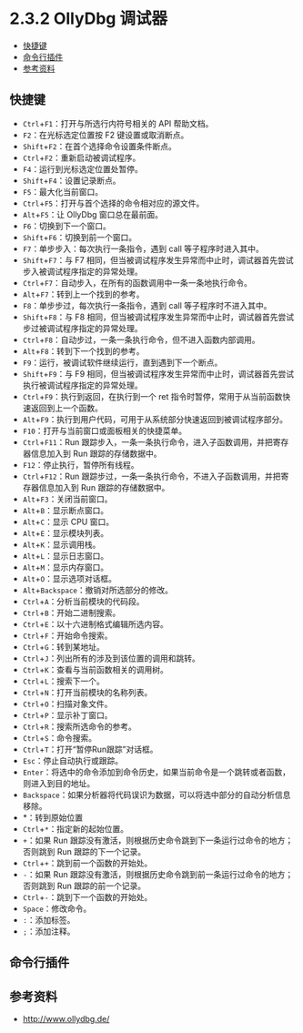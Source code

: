 # 2.3.2 OllyDbg 调试器

- [快捷键](#快捷键)
- [命令行插件](#命令行插件)
- [参考资料](#参考资料)

## 快捷键

- `Ctrl`+`F1`：打开与所选行内符号相关的 API 帮助文档。
- `F2`：在光标选定位置按 F2 键设置或取消断点。
- `Shift`+`F2`：在首个选择命令设置条件断点。
- `Ctrl`+`F2`：重新启动被调试程序。
- `F4`：运行到光标选定位置处暂停。
- `Shift`+`F4`：设置记录断点。
- `F5`：最大化当前窗口。
- `Ctrl`+`F5`：打开与首个选择的命令相对应的源文件。
- `Alt`+`F5`：让 OllyDbg 窗口总在最前面。
- `F6`：切换到下一个窗口。
- `Shift`+`F6`：切换到前一个窗口。
- `F7`：单步步入：每次执行一条指令，遇到 call 等子程序时进入其中。
- `Shift`+`F7`：与 F7 相同，但当被调试程序发生异常而中止时，调试器首先尝试步入被调试程序指定的异常处理。
- `Ctrl`+`F7`：自动步入，在所有的函数调用中一条一条地执行命令。
- `Alt`+`F7`：转到上一个找到的参考。
- `F8`：单步步过，每次执行一条指令，遇到 call 等子程序时不进入其中。
- `Shift`+`F8`：与 F8 相同，但当被调试程序发生异常而中止时，调试器首先尝试步过被调试程序指定的异常处理。
- `Ctrl`+`F8`：自动步过，一条一条执行命令，但不进入函数内部调用。
- `Alt`+`F8`：转到下一个找到的参考。
- `F9`：运行，被调试软件继续运行，直到遇到下一个断点。
- `Shift`+`F9`：与 F9 相同，但当被调试程序发生异常而中止时，调试器首先尝试执行被调试程序指定的异常处理。
- `Ctrl`+`F9`：执行到返回，在执行到一个 ret 指令时暂停，常用于从当前函数快速返回到上一个函数。
- `Alt`+`F9`：执行到用户代码，可用于从系统部分快速返回到被调试程序部分。
- `F10`：打开与当前窗口或面板相关的快捷菜单。
- `Ctrl`+`F11`：Run 跟踪步入，一条一条执行命令，进入子函数调用，并把寄存器信息加入到 Run 跟踪的存储数据中。
- `F12`：停止执行，暂停所有线程。
- `Ctrl`+`F12`：Run 跟踪步过，一条一条执行命令，不进入子函数调用，并把寄存器信息加入到 Run 跟踪的存储数据中。
- `Alt`+`F3`：关闭当前窗口。
- `Alt`+`B`：显示断点窗口。
- `Alt`+`C`：显示 CPU 窗口。
- `Alt`+`E`：显示模块列表。
- `Alt`+`K`：显示调用栈。
- `Alt`+`L`：显示日志窗口。
- `Alt`+`M`：显示内存窗口。
- `Alt`+`O`：显示选项对话框。
- `Alt`+`Backspace`：撤销对所选部分的修改。
- `Ctrl`+`A`：分析当前模块的代码段。
- `Ctrl`+`B`：开始二进制搜索。
- `Ctrl`+`E`：以十六进制格式编辑所选内容。
- `Ctrl`+`F`：开始命令搜索。
- `Ctrl`+`G`：转到某地址。
- `Ctrl`+`J`：列出所有的涉及到该位置的调用和跳转。
- `Ctrl`+`K`：查看与当前函数相关的调用树。
- `Ctrl`+`L`：搜索下一个。
- `Ctrl`+`N`：打开当前模块的名称列表。
- `Ctrl`+`O`：扫描对象文件。
- `Ctrl`+`P`：显示补丁窗口。
- `Ctrl`+`R`：搜索所选命令的参考。
- `Ctrl`+`S`：命令搜索。
- `Ctrl`+`T`：打开“暂停Run跟踪”对话框。
- `Esc`：停止自动执行或跟踪。
- `Enter`：将选中的命令添加到命令历史，如果当前命令是一个跳转或者函数，则进入到目的地址。
- `Backspace`：如果分析器将代码误识为数据，可以将选中部分的自动分析信息移除。
- *：转到原始位置
- `Ctrl`+`*`：指定新的起始位置。
- `+`：如果 Run 跟踪没有激活，则根据历史命令跳到下一条运行过命令的地方；否则跳到 Run 跟踪的下一个记录。
- `Ctrl`+`+`：跳到前一个函数的开始处。
- `-`：如果 Run 跟踪没有激活，则根据历史命令跳到前一条运行过命令的地方；否则跳到 Run 跟踪的前一个记录。
- `Ctrl`+`-`：跳到下一个函数的开始处。
- `Space`：修改命令。
- `:`：添加标签。
- `;`：添加注释。

## 命令行插件

## 参考资料

- <http://www.ollydbg.de/>
